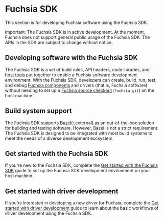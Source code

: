 # Fuchsia SDK

This section is for developing Fuchsia software using the Fuchsia SDK.

Important: The Fuchsia SDK is in active development. At the moment, Fuchsia
does not support general public usage of the Fuchsia SDK. The APIs in the SDK
are subject to change without notice.

## Developing software with the Fuchsia SDK

The Fuchsia SDK is a set of build rules, API headers, code libraries, and
[host tools][host-tools] put together to enable a Fuchsia software development
environment. With the Fuchsia SDK, developers can create, build, run, test, and debug
[Fuchsia components][fuchsia-components] and drivers (that is, Fuchsia software)
without needing to set up a [Fuchsia source checkout][fuchsia-platform]
(`fuchsia.git`) on the host machine.

## Build system support

The Fuchsia SDK supports [Bazel][bazel]{:.external} as  an
out-of-the-box solution for building and testing software. However, Bazel is not
a strict requirement. The Fuchsia SDK is designed to be integrated with
most build systems to meet the needs of a diverse development ecosystem.

## Get started with the Fuchsia SDK

If you're new to the Fuchsia SDK, complete the
[Get started with the Fuchsia SDK][get-started-sdk] guide to set up the
Fuchsia SDK development environment on your host machine.

## Get started with driver development

If you're interested in developing a new driver for Fuchsia,
complete the [Get started with driver development][get-started-drivers] guide
to learn about the basic workflows of driver development using the Fuchsia SDK.

<!-- Reference links -->

[host-tools]: https://fuchsia.dev/reference/tools/sdk/ffx
[fuchsia-components]: concepts/components/v2
[fuchsia-platform]: development
[bazel]: https://bazel.build/docs
[get-started-sdk]: get-started/sdk/index.md
[get-started-drivers]: get-started/sdk/get-started-with-driver.md
